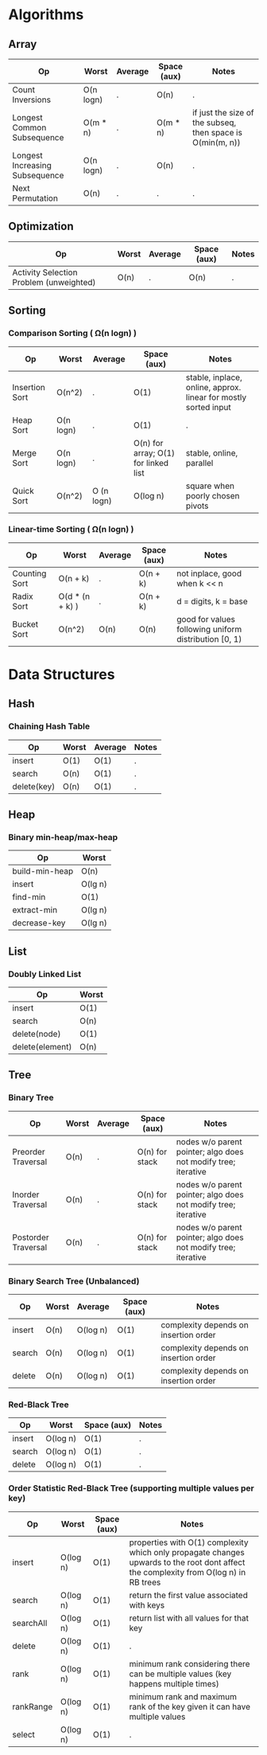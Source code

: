 # Algorithms

## Array
Op | Worst  | Average | Space (aux) | Notes
-- | ------ | ------- | ----------- | -----
Count Inversions | O(n logn) | . | O(n) | .
Longest Common Subsequence | O(m * n) | . | O(m * n) | if just the size of the subseq, then space is O(min(m, n))
Longest Increasing Subsequence | O(n logn) | . | O(n) | .
Next Permutation | O(n) | . | . | .

## Optimization
Op | Worst  | Average | Space (aux) | Notes
-- | ------ | ------- | ----------- | -----
Activity Selection Problem (unweighted) | O(n) | . | O(n) | .


## Sorting

### Comparison Sorting ( Ω(n logn) )

Op | Worst  | Average | Space (aux) | Notes
-- | ------ | ------- | ----------- | -----
Insertion Sort | O(n^2) | . | O(1) | stable, inplace, online, approx. linear for mostly sorted input
Heap Sort | O(n logn) | . | O(1) | .
Merge Sort | O(n logn) | . | O(n) for array; O(1) for linked list | stable, online, parallel
Quick Sort | O(n^2) | O (n logn) | O(log n) | square when poorly chosen pivots

### Linear-time Sorting ( Ω(n logn) )

Op | Worst  | Average | Space (aux) | Notes
-- | ------ | ------- | ----------- | -----
Counting Sort | O(n + k) | . | O(n + k) | not inplace, good when k << n
Radix Sort | O(d * (n + k) ) | . | O(n + k) | d = digits, k = base
Bucket Sort | O(n^2) | O(n) | O(n) | good for values following uniform distribution [0, 1)

# Data Structures

## Hash

### Chaining Hash Table
Op | Worst  | Average | Notes
-- | ------ | ------- | -----
insert | O(1) | O(1) | .
search | O(n) | O(1) | .
delete(key) | O(n) | O(1) | .

## Heap

### Binary min-heap/max-heap

Op | Worst
-- | -------------
build-min-heap | O(n)
insert | O(lg n)
find-min | O(1)
extract-min | O(lg n)
decrease-key | O(lg n)

## List

### Doubly Linked List

Op | Worst
-- | -------------
insert | O(1)
search | O(n)
delete(node) | O(1)
delete(element) | O(n)

## Tree

### Binary Tree

Op | Worst  | Average | Space (aux) | Notes
-- | ------ | ------- | ----------- | -----
Preorder Traversal | O(n) | . | O(n) for stack | nodes w/o parent pointer; algo does not modify tree; iterative
Inorder Traversal | O(n) | . | O(n) for stack | nodes w/o parent pointer; algo does not modify tree; iterative
Postorder Traversal | O(n) | . | O(n) for stack | nodes w/o parent pointer; algo does not modify tree; iterative

### Binary Search Tree (Unbalanced)

Op | Worst  | Average | Space (aux) | Notes
-- | ------ | ------- | ----------- | -----
insert | O(n) | O(log n) | O(1) | complexity depends on insertion order 
search | O(n) | O(log n) | O(1) | complexity depends on insertion order
delete | O(n) | O(log n) | O(1) | complexity depends on insertion order

### Red-Black Tree

Op | Worst  | Space (aux) | Notes
-- | ------ | ----------- | -----
insert | O(log n) | O(1) | .
search | O(log n) | O(1) | .
delete | O(log n) | O(1) | .

### Order Statistic Red-Black Tree (supporting multiple values per key)

Op | Worst  | Space (aux) | Notes
-- | ------ | ----------- | -----
insert | O(log n) | O(1) | properties with O(1) complexity which only propagate changes upwards to the root dont affect the complexity from O(log n) in RB trees
search | O(log n) | O(1) | return the first value associated with keys
searchAll | O(log n) | O(1) | return list with all values for that key
delete | O(log n) | O(1) | .
rank | O(log n) | O(1) | minimum rank considering there can be multiple values (key happens multiple times)
rankRange | O(log n) | O(1) | minimum rank and maximum rank of the key given it can have multiple values
select | O(log n) | O(1) | .
